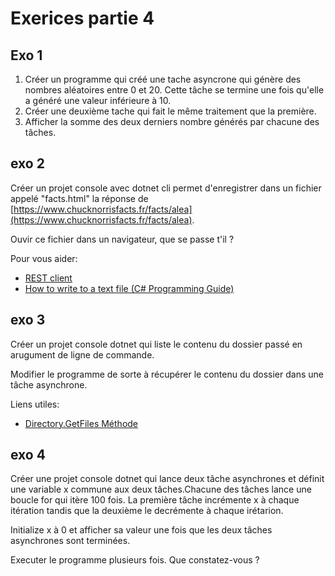 # Exerices partie 4

## Exo 1

1. Créer un programme qui créé une tache asyncrone qui génère des nombres aléatoires entre 0 et 20. Cette tâche se termine une fois qu'elle a généré une valeur inférieure à 10.
1. Créer une deuxième tache qui fait le même traitement que la première.
1. Afficher la somme des deux derniers nombre générés par chacune des tâches.

## exo 2

Créer un projet console avec dotnet cli permet d'enregistrer dans un fichier appelé "facts.html" la réponse de [https://www.chucknorrisfacts.fr/facts/alea](https://www.chucknorrisfacts.fr/facts/alea).

Ouvir ce fichier dans un navigateur, que se passe t'il ?

Pour vous aider:

- [REST client](https://docs.microsoft.com/fr-fr/dotnet/csharp/tutorials/console-webapiclient)
- [How to write to a text file (C# Programming Guide)](https://docs.microsoft.com/fr-fr/dotnet/csharp/programming-guide/file-system/how-to-write-to-a-text-**file**)

## exo 3

Créer un projet console dotnet qui liste le contenu du dossier passé en arugument de ligne de commande.

Modifier le programme de sorte à récupérer le contenu du dossier dans une tâche asynchrone.

Liens utiles:

- [Directory.GetFiles Méthode](https://docs.microsoft.com/fr-fr/dotnet/api/system.io.directory.getfiles?view=netcore-3.1)

## exo 4

Créer une projet console dotnet qui lance deux tâche asynchrones et définit une variable x commune aux deux tâches.Chacune des tâches lance une boucle for qui itère 100 fois.
La première tâche incrémente x à chaque itération tandis que la deuxième le decrémente à chaque irétarion.

Initialize x à 0 et afficher sa valeur une fois que les deux tâches asynchrones sont terminées.

Executer le programme plusieurs fois. Que constatez-vous ?
